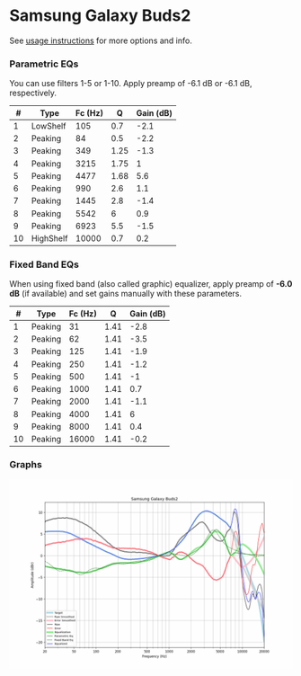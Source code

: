 # Samsung Galaxy Buds2
See [usage instructions](https://github.com/jaakkopasanen/AutoEq#usage) for more options and info.

### Parametric EQs
You can use filters 1-5 or 1-10. Apply preamp of -6.1 dB or -6.1 dB, respectively.

|   # | Type      |   Fc (Hz) |    Q |   Gain (dB) |
|-----|-----------|-----------|------|-------------|
|   1 | LowShelf  |       105 | 0.7  |        -2.1 |
|   2 | Peaking   |        84 | 0.5  |        -2.2 |
|   3 | Peaking   |       349 | 1.25 |        -1.3 |
|   4 | Peaking   |      3215 | 1.75 |         1   |
|   5 | Peaking   |      4477 | 1.68 |         5.6 |
|   6 | Peaking   |       990 | 2.6  |         1.1 |
|   7 | Peaking   |      1445 | 2.8  |        -1.4 |
|   8 | Peaking   |      5542 | 6    |         0.9 |
|   9 | Peaking   |      6923 | 5.5  |        -1.5 |
|  10 | HighShelf |     10000 | 0.7  |         0.2 |

### Fixed Band EQs
When using fixed band (also called graphic) equalizer, apply preamp of **-6.0 dB** (if available) and set gains manually with these parameters.

|   # | Type    |   Fc (Hz) |    Q |   Gain (dB) |
|-----|---------|-----------|------|-------------|
|   1 | Peaking |        31 | 1.41 |        -2.8 |
|   2 | Peaking |        62 | 1.41 |        -3.5 |
|   3 | Peaking |       125 | 1.41 |        -1.9 |
|   4 | Peaking |       250 | 1.41 |        -1.2 |
|   5 | Peaking |       500 | 1.41 |        -1   |
|   6 | Peaking |      1000 | 1.41 |         0.7 |
|   7 | Peaking |      2000 | 1.41 |        -1.1 |
|   8 | Peaking |      4000 | 1.41 |         6   |
|   9 | Peaking |      8000 | 1.41 |         0.4 |
|  10 | Peaking |     16000 | 1.41 |        -0.2 |

### Graphs
![](./Samsung%20Galaxy%20Buds2.png)
